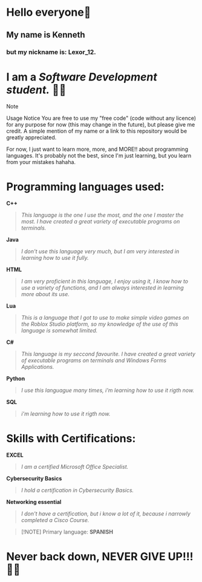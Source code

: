 # Hello everyone👋

## My name is Kenneth  
### but my nickname is: **Lexor_12.**
# I am a *Software Development student.* 👨‍💻

> [!NOTE]
Usage Notice
You are free to use my "free code" (code without any licence) for any purpose for now (this may change in the future), but please give me credit. A simple mention of my name or a link to this repository would be greatly appreciated.

For now, I just want to learn more, more, and MORE!! about programming languages.
It's probably not the best, since I'm just learning, but you learn from your mistakes hahaha.



# Programming languages used:

**C++**
>*This language is the one I use the most, and the one I master the most. I have created a great variety of executable programs on terminals.*


**Java**
>*I don't use this language very much, but I am very interested in learning how to use it fully.*

**HTML**
>*I am very proficient in this language, I enjoy using it, I know how to use a variety of functions, and I am always interested in learning more about its use.*


**Lua**
>*This is a language that I got to use to make simple video games on the Roblox Studio platform, so my knowledge of the use of this language is somewhat limited.*

**C#**
>*This language is my seccond favourite. I have created a great variety of executable programs on terminals and Windows Forms Applications.*

**Python**
>*I use this languague many times, i'm learning how to use it rigth now.*

**SQL**
>*i'm learning how to use it rigth now.*

# Skills with Certifications:
**EXCEL**
>*I am a certified Microsoft Office Specialist.*

**Cybersecurity Basics**
>*I hold a certification in Cybersecurity Basics.*

**Networking essential**
>*I don't have a certification, but i know a lot of it, because i narrowly completed a Cisco Course.*

>  [!NOTE]
Primary language: **SPANISH**

# Never back down, NEVER GIVE UP!!! 💪🔥
